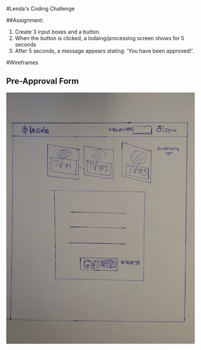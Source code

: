 #Lenda's Coding Challenge

##Assignment:

1. Create 3 input boxes and a button.
2. When the button is clicked, a lodaing/processing screen shows for 5 seconds
3. After 5 seconds, a message appears stating: 'You have been approved!'.

#Wireframes

## Pre-Approval Form
![wireframe-1]

[wireframe-1]: ./docs/wireframe_1.jpeg
